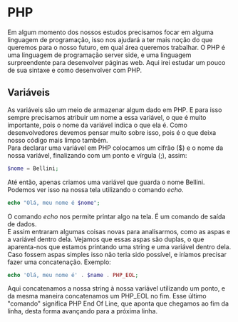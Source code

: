 # **PHP**
Em algum momento dos nossos estudos precisamos focar em alguma linguagem de programação, isso nos ajudará a ter mais noção do que queremos para o nosso futuro, em qual área queremos trabalhar.
O PHP é uma linguagem de programação server side, e uma linguagem surpreendente para desenvolver páginas web.  Aqui irei estudar um pouco de sua sintaxe e como desenvolver com PHP.  

## **Variáveis**
As variáveis são um meio de armazenar algum dado em PHP. E para isso sempre precisamos atribuir um nome a essa variável, o que é muito importante, pois o nome da variável indica o que ela é. Como desenvolvedores devemos pensar muito sobre isso, pois é o que deixa nosso código mais limpo também.  
Para declarar uma variável em PHP colocamos um cifrão ($)    e o nome da nossa variável, finalizando com um ponto e vírgula (;), assim:  

```php
$nome = Bellini;
```

Até então, apenas criamos uma variável que guarda o nome Bellini. Podemos ver isso na nossa tela utilizando o comando *echo*.

```php
echo "Olá, meu nome é $nome";
```

O comando *echo* nos permite printar algo na tela. É um comando de saída de dados.  
E assim entraram algumas coisas novas para analisarmos, como as aspas e a variável dentro dela.  Vejamos que essas aspas são duplas, o que aparenta-nos que estamos printando uma string e uma variável dentro dela. Caso fossem aspas simples isso não teria sido possível, e iríamos precisar fazer uma concatenação. Exemplo:

```php
echo 'Olá, meu nome é' . $name . PHP_EOL;
```

Aqui concatenamos a nossa string à nossa variável utilizando um ponto, e da mesma maneira concatenamos um PHP_EOL no fim. Esse último "comando" significa PHP End Of Line, que aponta que chegamos ao fim da linha, desta forma avançando para a próxima linha.